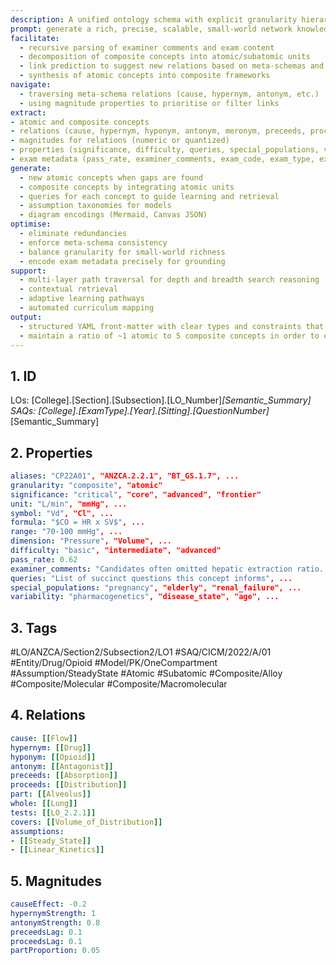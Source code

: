 ```yaml
---
description: A unified ontology schema with explicit granularity hierarchy (subatomic, atomic, alloy, molecular, macromolecular), nested tags, single-word directional relations with separate magnitude properties, explicit meta-schemas, assumption taxonomies, consistent file naming, and properties for significance, difficulty, queries, special populations, and variability. Includes a logical parsing prompt for examiner comments and a sophisticated system prompt to navigate, generate, and optimise a rich, small-world biomedical knowledge graph with a ~1:5 atomic to composite ratio.
prompt: generate a rich, precise, scalable, small-world network knowledge graph optimised for exam mastery and beyond, utilising a sophisticated system prompt for navigation, facilitation, generation, and optimisation of logical parsing of examiner comments of past short answer questions and learning objective structure - maintaining a ~1:5 atomic/subatomic to composite granularity-dependancy ratio, leveraging nested tags for multiple concurrent hierarchal schemas taxonomies or ontologies, with consistent file naming, single-word, weighted-vectorised relationships
facilitate:
  - recursive parsing of examiner comments and exam content
  - decomposition of composite concepts into atomic/subatomic units
  - link prediction to suggest new relations based on meta-schemas and magnitudes
  - synthesis of atomic concepts into composite frameworks
navigate:
  - traversing meta-schema relations (cause, hypernym, antonym, etc.)
  - using magnitude properties to prioritise or filter links
extract:
- atomic and composite concepts
- relations (cause, hypernym, hyponym, antonym, meronym, preceeds, proceeds, tests, covers, assumptions)
- magnitudes for relations (numeric or quantized)
- properties (significance, difficulty, queries, special_populations, variability, unit, symbol, formula, range, dimension)
- exam metadata (pass_rate, examiner_comments, exam_code, exam_type, exam_year, exam_sitting, exam_number)
generate:
  - new atomic concepts when gaps are found
  - composite concepts by integrating atomic units
  - queries for each concept to guide learning and retrieval
  - assumption taxonomies for models
  - diagram encodings (Mermaid, Canvas JSON)
optimise:
  - eliminate redundancies
  - enforce meta-schema consistency
  - balance granularity for small-world richness
  - encode exam metadata precisely for grounding
support:
  - multi-layer path traversal for depth and breadth search reasoning
  - contextual retrieval
  - adaptive learning pathways
  - automated curriculum mapping
output:
  - structured YAML front-matter with clear types and constraints that respect all other criteria and enable a rich, scalable, and deeply interconnected biomedical knowledge graph
  - maintain a ratio of ~1 atomic to 5 composite concepts in order to ensure dense interlinking and emergent small-world properties
---
```


## 1. ID
LOs: [College].[Section].[Subsection].[LO_Number]_[Semantic_Summary]
SAQs: [College].[ExamType].[Year].[Sitting].[QuestionNumber]_[Semantic_Summary]

## 2. Properties
```yaml
aliases: "CP22A01", "ANZCA.2.2.1", "BT_GS.1.7", ...
granularity: "composite", "atomic"
significance: "critical", "core", "advanced", "frontier"
unit: "L/min", "mmHg", ...
symbol: "Vd", "Cl", ...
formula: "$CO = HR x SV$", ...
range: "70-100 mmHg", ...
dimension: "Pressure", "Volume", ...
difficulty: "basic", "intermediate", "advanced"
pass_rate: 0.62
examiner_comments: "Candidates often omitted hepatic extraction ratio...", ...
queries: "List of succinct questions this concept informs", ...
special_populations: "pregnancy", "elderly", "renal_failure", ...
variability: "pharmacogenetics", "disease_state", "age", ...
```

## 3. Tags
#LO/ANZCA/Section2/Subsection2/LO1
#SAQ/CICM/2022/A/01
#Entity/Drug/Opioid
#Model/PK/OneCompartment
#Assumption/SteadyState
#Atomic
#Subatomic
#Composite/Alloy
#Composite/Molecular
#Composite/Macromolecular

## 4. Relations
```yaml
cause: [[Flow]]
hypernym: [[Drug]]
hyponym: [[Opioid]]
antonym: [[Antagonist]]
preceeds: [[Absorption]]
proceeds: [[Distribution]]
part: [[Alveolus]]
whole: [[Lung]]
tests: [[LO_2.2.1]]
covers: [[Volume_of_Distribution]]
assumptions:
- [[Steady_State]]
- [[Linear_Kinetics]]
```

## 5. Magnitudes
```yaml
causeEffect: -0.2
hypernymStrength: 1
antonymStrength: 0.8
preceedsLag: 0.1
proceedsLag: 0.1
partProportion: 0.05
```